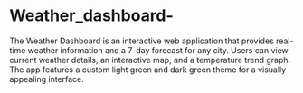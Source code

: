 # Weather_dashboard-
The Weather Dashboard is an interactive web application that provides real-time weather information and a 7-day forecast for any city. Users can view current weather details, an interactive map, and a temperature trend graph. The app features a custom light green and dark green theme for a visually appealing interface.
